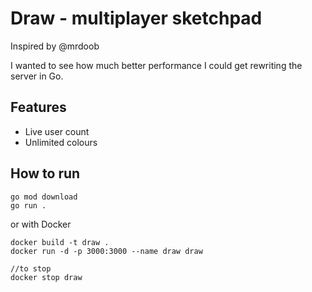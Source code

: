 # Draw - multiplayer sketchpad

Inspired by @mrdoob

I wanted to see how much better performance I could get rewriting the server in Go.

## Features

- Live user count
- Unlimited colours

## How to run

```
go mod download
go run .
```

or with Docker

```
docker build -t draw .
docker run -d -p 3000:3000 --name draw draw

//to stop
docker stop draw
```

